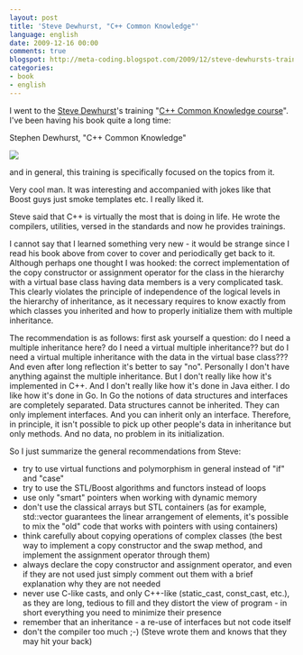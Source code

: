 ```yaml
---
layout: post
title: 'Steve Dewhurst, "C++ Common Knowledge"'
language: english
date: 2009-12-16 00:00
comments: true
blogspot: http://meta-coding.blogspot.com/2009/12/steve-dewhursts-trainig-c-common.html
categories: 
- book
- english
---
```

I went to the [Steve Dewhurst][]'s training "[C++ Common Knowledge course][]". I've been having his book quite a long time:

[Steve Dewhurst]: http://semantics.org/instructorbio.html
[C++ Common Knowledge course]: http://semantics.org/courses/Cpp-Common-Knowledge-Training.html

Stephen Dewhurst, "C++ Common Knowledge"

<a href="http://www.amazon.co.uk/gp/product/0321321928/ref=as_li_tf_il?ie=UTF8&tag=prodiy-21&linkCode=as2&camp=1634&creative=6738&creativeASIN=0321321928"><img border="0" src="http://ws.assoc-amazon.co.uk/widgets/q?_encoding=UTF8&Format=_SL160_&ASIN=0321321928&MarketPlace=GB&ID=AsinImage&WS=1&tag=prodiy-21&ServiceVersion=20070822" ></a><img src="http://www.assoc-amazon.co.uk/e/ir?t=prodiy-21&l=as2&o=2&a=0321321928" width="1" height="1" border="0" alt="" style="border:none !important; margin:0px !important;" />

and in general, this training is specifically focused on the topics from it.

Very cool man. It was interesting and accompanied with jokes like that Boost guys just smoke templates etc. I really liked it.

Steve said that C++ is virtually the most that is doing in life. He wrote the compilers, utilities, versed in the standards and now he provides trainings.

I cannot say that I learned something very new - it would be strange since I read his book above from cover to cover and periodically get back to it. Although perhaps one thought I was hooked: the correct implementation of the copy constructor or assignment operator for the class in the hierarchy with a virtual base class having data members is a very complicated task. This clearly violates the principle of independence of the logical levels in the hierarchy of inheritance, as it necessary requires to know exactly from which classes you inherited and how to properly initialize them with multiple inheritance.

The recommendation is as follows: first ask yourself a question: do I need a multiple inheritance here? do I need a virtual multiple inheritance?? but do I need a virtual multiple inheritance with the data in the virtual base class??? And even after long reflection it's better to say "no". Personally I don't have anything against the multiple inheritance. But I don't really like how it's implemented in C++. And I don't really like how it's done in Java either. I do like how it's done in Go. In Go the notions of data structures and interfaces are completely separated. Data structures cannot be inherited. They can only implement interfaces. And you can inherit only an interface. Therefore, in principle, it isn't possible to pick up other people's data in inheritance but only methods. And no data, no problem in its initialization.

So I just summarize the general recommendations from Steve:

* try to use virtual functions and polymorphism in general instead of "if" and "case"
* try to use the STL/Boost algorithms and functors instead of loops
* use only "smart" pointers when working with dynamic memory
* don't use the classical arrays but STL containers (as for example, std::vector guarantees the linear arrangement of elements, it's possible to mix the "old" code that works with pointers with using containers)
* think carefully about copying operations of complex classes (the best way to implement a copy constructor and the swap method, and implement the assignment operator through them)
* always declare the copy constructor and assignment operator, and even if they are not used just simply comment out them with a brief explanation why they are not needed
* never use C-like casts, and only C++-like (static_cast, const_cast, etc.), as they are long, tedious to fill and they distort the view of program - in short everything you need to minimize their presence
* remember that an inheritance - a re-use of interfaces but not code itself
* don't the compiler too much ;-) (Steve wrote them and knows that they may hit your back)
